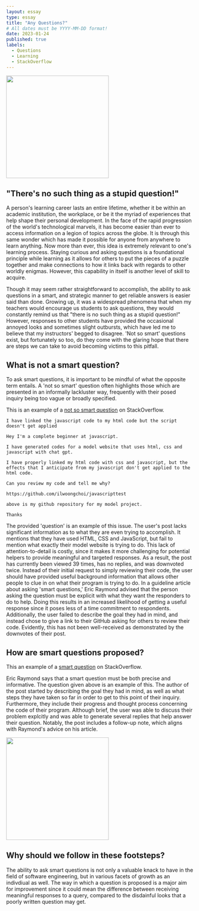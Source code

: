 ```yaml
---
layout: essay
type: essay
title: "Any Questions?"
# All dates must be YYYY-MM-DD format!
date: 2023-01-24
published: true
labels:
  - Questions
  - Learning
  - StackOverflow
---
```


<img width="275px" class="rounded" src="https://theprimaryhead.files.wordpress.com/2017/10/screenshot_20171015-0124451495471234.png?w=994"> 

## "There's no such thing as a stupid question!"

A person's learning career lasts an entire lifetime, whether it be within an academic institution, the workplace, or be it the myriad of experiences that help shape their personal development. In the face of the rapid progression of the world's technological marvels, it has become easier than ever to access information on a legion of topics across the globe. It is through this same wonder which has made it possible for anyone from anywhere to learn anything. Now more than ever, this idea is extremely relevant to one's learning process. Staying curious and asking questions is a foundational principle while learning as it allows for others to put the pieces of a puzzle together and make connections to how it links back with regards to other worldly enigmas. However, this capability in itself is another level of skill to acquire.

Though it may seem rather straightforward to accomplish, the ability to ask questions in a smart, and strategic manner to get reliable answers is easier said than done. Growing up, it was a widespread phenomena that when my teachers would encourage us students to ask questions, they would constantly remind us that "there is no such thing as a stupid question!" However, responses to other students have provided the occasional annoyed looks and sometimes slight outbursts, which have led me to believe that my instructors' begged to disagree. 'Not so smart' questions exist, but fortunately so too, do they come with the glaring hope that there are steps we can take to avoid becoming victims to this pitfall. 


## What is not a smart question? 

To ask smart questions, it is important to be mindful of what the opposite term entails. A 'not so smart' question often highlights those which are presented in an informally lackluster way, frequently with their posed inquiry being too vague or broadly specified. 

This is an example of a [not so smart question](https://stackoverflow.com/questions/77884605/i-have-linked-the-javascript-code-to-my-html-code-but-the-script-doesnt-get-app) on StackOverflow. 

```
I have linked the javascript code to my html code but the script doesn't get applied

Hey I'm a complete beginner at javascript.

I have generated codes for a model website that uses html, css and javascript with chat gpt.

I have properly linked my html code with css and javascript, but the effects that I anticipate from my javascript don't get applied to the html code.

Can you review my code and tell me why?

https://github.com/ilwoongchoi/javascripttest

above is my github repository for my model project.

Thanks
```
The provided 'question' is an example of this issue. The user's post lacks significant information as to what they are even trying to accomplish. It mentions that they have used HTML, CSS and JavaScript, but fail to mention what exactly their model website is trying to do. This lack of attention-to-detail is costly, since it makes it more challenging for potential helpers to provide meaningful and targeted responses. As a result, the post has currently been viewed 39 times, has no replies, and was downvoted twice. Instead of their initial request to simply reviewing their code, the user should have provided useful background information that allows other people to clue in on what their program is trying to do. In a guideline article about asking 'smart questions,' Eric Raymond advised that the person asking the question must be explicit with what they want the responders to do to help. Doing this results in an increased likelihood of getting a useful response since it poses less of a time commitment to respondents. Additionally, the user failed to describe the goal they had in mind, and instead chose to give a link to their GitHub asking for others to review their code. Evidently, this has not been well-received as demonstrated by the downvotes of their post. 


## How are smart questions proposed?  

This an example of a [smart question](https://stackoverflow.com/questions/77097920/middleware-for-next-auth-and-i18n-next-js-13-with-app-router) on StackOverflow. 

Eric Raymond says that a smart question must be both precise and informative. The question given above is an example of this. The author of the post started by describing the goal they had in mind, as well as what steps they have taken so far in order to get to this point of their inquiry. Furthermore, they include their progress and thought process concerning the code of their program. Although brief, the user was able to discuss their problem explcitly and was able to generate several replies that help answer their question. Notably, the post includes a follow-up note, which aligns with Raymond's advice on his article. 


<div class="text-center">
  <img width="275px" class="rounded" src="https://chronicle.brightspotcdn.com/dims4/default/32f0588/2147483647/strip/true/crop/972x510+0+12/resize/1200x630!/quality/90/?url=http%3A%2F%2Fchronicle-brightspot.s3.us-east-1.amazonaws.com%2F89%2F26%2F429c3aa4415580a788eeb771403d%2F6538-advice-guide-main.jpg"> 
</div>


## Why should we follow in these footsteps?
The ability to ask smart questions is not only a valuable knack to have in the field of software engineering, but in various facets of growth as an indivdiual as well. The way in which a question is proposed is a major aim for improvement since it could mean the difference between receiving meaningful responses to a query, compared to the disdainful looks that a poorly written question may get. 

